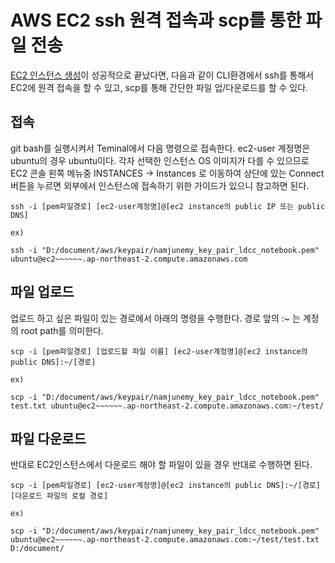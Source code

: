 # AWS EC2 ssh 원격 접속과 scp를 통한 파일 전송

[EC2 인스턴스 생성](https://github.com/namjunemy/TIL/blob/master/AWS/aws_ec2_create_instance.md)이 성공적으로 끝났다면, 다음과 같이 CLI환경에서 ssh를 통해서 EC2에 원격 접속을 할 수 있고, scp를 통해 간단한 파일 업/다운로드를 할 수 있다.



## 접속

git bash를 실행시켜서 Teminal에서 다음 명령으로 접속한다. ec2-user 계정명은 ubuntu의 경우 ubuntu이다. 각자 선택한 인스턴스 OS 이미지가 다를 수 있으므로 EC2 콘솔 왼쪽 메뉴중 INSTANCES -> Instances 로 이동하여 상단에 있는 Connect 버튼을 누르면 외부에서 인스턴스에 접속하기 위한 가이드가 있으니 참고하면 된다.

```
ssh -i [pem파일경로] [ec2-user계정명]@[ec2 instance의 public IP 또는 public DNS]
```

```
ex)

ssh -i "D:/document/aws/keypair/namjunemy_key_pair_ldcc_notebook.pem" ubuntu@ec2~~~~~~.ap-northeast-2.compute.amazonaws.com
```



## 파일 업로드

업로드 하고 싶은 파일이 있는 경로에서 아래의 명령을 수행한다. 경로 앞의 :~ 는 계정의 root path를 의미한다.

```
scp -i [pem파일경로] [업로드할 파일 이름] [ec2-user계정명]@[ec2 instance의 public DNS]:~/[경로]
```

```
ex)

scp -i "D:/document/aws/keypair/namjunemy_key_pair_ldcc_notebook.pem" test.txt ubuntu@ec2~~~~~~.ap-northeast-2.compute.amazonaws.com:~/test/

```



## 파일 다운로드

반대로 EC2인스턴스에서 다운로드 해야 할 파일이 있을 경우 반대로 수행하면 된다.

```
scp -i [pem파일경로] [ec2-user계정명]@[ec2 instance의 public DNS]:~/[경로] [다운로드 파일의 로컬 경로] 
```

```
ex)

scp -i "D:/document/aws/keypair/namjunemy_key_pair_ldcc_notebook.pem" ubuntu@ec2~~~~~~.ap-northeast-2.compute.amazonaws.com:~/test/test.txt D:/document/
```

